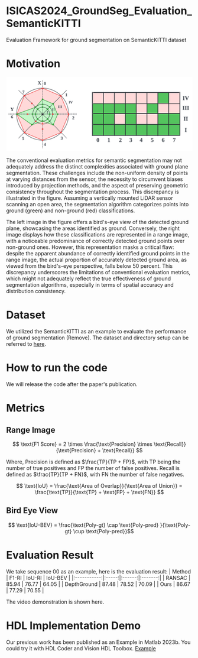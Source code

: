 # ISICAS2024_GroundSeg_Evaluation_SemanticKITTI
Evaluation Framework for ground segmentation on SemanticKITTI dataset

# Motivation
<img src="/figure/metric.png" width="600">

The conventional evaluation metrics for semantic segmentation may not adequately address the distinct complexities associated with ground plane segmentation. These challenges include the non-uniform density of points at varying distances from the sensor, the necessity to circumvent biases introduced by projection methods, and the aspect of preserving geometric consistency throughout the segmentation process. This discrepancy is illustrated in the figure. Assuming a vertically mounted LiDAR sensor scanning an open area, the segmentation algorithm categorizes points into ground (green) and non-ground (red) classifications.

The left image in the figure offers a bird's-eye view of the detected ground plane, showcasing the areas identified as ground. Conversely, the right image displays how these classifications are represented in a range image, with a noticeable predominance of correctly detected ground points over non-ground ones. However, this representation masks a critical flaw: despite the apparent abundance of correctly identified ground points in the range image, the actual proportion of accurately detected ground area, as viewed from the bird's-eye perspective, falls below 50 percent. This discrepancy underscores the limitations of conventional evaluation metrics, which might not adequately reflect the true effectiveness of ground segmentation algorithms, especially in terms of spatial accuracy and distribution consistency. 

# Dataset

We utilized the SemanticKITTI as an example to evaluate the performance of ground segmentation (Remove). The dataset and directory setup can be referred to [here](http://www.semantic-kitti.org/dataset.html).

# How to run the code

We will release the code after the paper's publication.

# Metrics

## Range Image

$$
    \text{F1 Score} = 2 \times \frac{\text{Precision} \times \text{Recall}}{\text{Precision} + \text{Recall}}
$$

Where, $\text{Precision}$ is defined as $\frac{TP}{TP + FP}$, with $\text{TP}$ being the number of true positives and $\text{FP}$ the number of false positives.
$\text{Recall}$ is defined as $\frac{TP}{TP + FN}$, with $\text{FN}$ the number of false negatives.

$$
     \text{IoU} = \frac{\text{Area of Overlap}}{\text{Area of Union}} = \frac{\text{TP}}{\text{TP} + \text{FP} + \text{FN}}
$$

## Bird Eye View
$$   \text{IoU-BEV} = \frac{\text{Poly-gt} \cap \text{Poly-pred} }{\text{Poly-gt} \cup \text{Poly-pred}}$$

# Evaluation Result
We take sequence 00 as an example, here is the evaluation result:
|    Method   | F1-RI | IoU-RI | IoU-BEV |
|:-----------:|:-----:|:------:|:-------:|
|    RANSAC   | 85.94 |  76.77 |  64.05  |
| DepthGround | 87.48 |  78.52 |  70.09  |
|     Ours    | 86.67 |  77.29 |  70.55  |

The video demonstration is shown here.


# HDL Implementation Demo
Our previous work has been published as an Example in Matlab 2023b. You could try it with HDL Coder and Vision HDL Toolbox. [Example](https://www.mathworks.com/help/visionhdl/ug/lidar-ground-segmentation.html)


